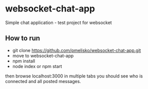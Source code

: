 # websocket-chat-app
Simple chat application - test project for websocket


## How to run

- git clone https://github.com/pmelisko/websocket-chat-app.git
- move to websocket-chat-app
- npm install 
- node index or npm start

then browse localhost:3000 in multiple tabs you should see who is connected and all posted messages.
